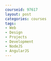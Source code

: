```yaml
---
courseid: 97617
layout: post
categories: courses
tags:
- Web
- Design
- Projects
- Development
- NodeJS
- AngularJS
---
```

